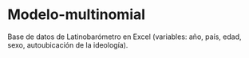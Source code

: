 # Modelo-multinomial
Base de datos de Latinobarómetro en Excel (variables: año, país, edad, sexo, autoubicación de la ideología).
